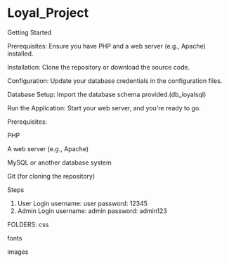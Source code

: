 # Loyal_Project

Getting Started

Prerequisites: Ensure you have PHP and a web server (e.g., Apache) installed.

Installation: Clone the repository or download the source code.

Configuration: Update your database credentials in the configuration files.

Database Setup: Import the database schema provided.(db_loyalsql)

Run the Application: Start your web server, and you're ready to go.

Prerequisites:

PHP 

A web server (e.g., Apache)

MySQL or another database system

Git (for cloning the repository)

Steps
1. User Login
      username: user
      password: 12345
2. Admin Login
       username: admin
       password: admin123

FOLDERS:
  css
  
  fonts
  
  images

